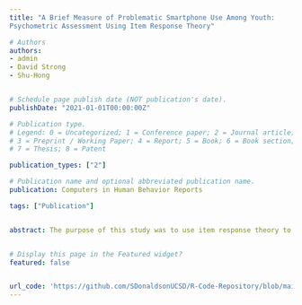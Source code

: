 ```yaml
---
title: "A Brief Measure of Problematic Smartphone Use Among Youth: 
Psychometric Assessment Using Item Response Theory"

# Authors
authors:
- admin
- David Strong
- Shu-Hong


# Schedule page publish date (NOT publication's date).
publishDate: "2021-01-01T00:00:00Z"

# Publication type.
# Legend: 0 = Uncategorized; 1 = Conference paper; 2 = Journal article;
# 3 = Preprint / Working Paper; 4 = Report; 5 = Book; 6 = Book section;
# 7 = Thesis; 8 = Patent

publication_types: ["2"]

# Publication name and optional abbreviated publication name.
publication: Computers in Human Behavior Reports

tags: ["Publication"] 


abstract: The purpose of this study was to use item response theory to assess a brief measure of problematic smartphone use among youth, using the 2017-2018 California Student Tobacco Survey (CSTS) collected from 119,981 students who own a smartphone across 256 high schools in California. 


# Display this page in the Featured widget?
featured: false


url_code: 'https://github.com/SDonaldsonUCSD/R-Code-Repository/blob/main/IRT/BriefScreener.FinalCode_SCOTT.Rmd'
---
```









